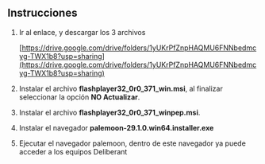 ## Instrucciones

1. Ir al enlace, y descargar los 3 archivos

   [https://drive.google.com/drive/folders/1yUKrPfZnpHAQMU6FNNbedmcyg-TWX1b8?usp=sharing](https://drive.google.com/drive/folders/1yUKrPfZnpHAQMU6FNNbedmcyg-TWX1b8?usp=sharing)

2. Instalar el archivo **flashplayer32_0r0_371_win.msi**, al finalizar seleccionar la opción **NO Actualizar**.

3. Instalar el archivo **flashplayer32_0r0_371_winpep.msi**. 

4. Instalar el navegador **palemoon-29.1.0.win64.installer.exe**

5. Ejecutar el navegador palemoon, dentro de este navegador ya puede acceder a los equipos Deliberant

